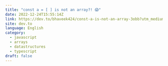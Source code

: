 ```yaml
---
title: "const a = [ ] is not an array?! 😱"
date: 2022-12-24T15:55:14Z
link: https://dev.to/bhaveek424/const-a-is-not-an-array-3obb?utm_medium=RSS&utm_source=news.12bit.vn
site: dev.to
language: English
category:
  - javascript
  - arrays
  - datastructures
  - typescript
draft: false
---
```

